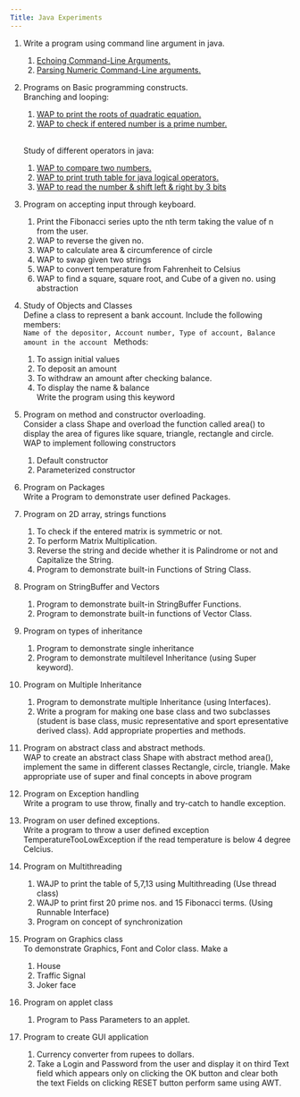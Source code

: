 ```yaml
---
Title: Java Experiments
---
```


1. Write a program using command line argument in java.
	1. [Echoing Command-Line Arguments.](./Experiment1/CommandArgsEcho.java)
	2. [Parsing Numeric Command-Line arguments.](./Experiment1/CmdArgsParseNum.java)

2. Programs on Basic programming constructs.  
	Branching and looping:
	1. [WAP to print the roots of quadratic equation.](./Experiment2/Roots.java)
	2. [WAP to check if entered number is a prime number.](./Experiment2/TestPrime.java)<br><br>
 
	Study of different operators in java:  
	1. [WAP to compare two numbers.](./Experiment2/TestCompare.java)
	2. [WAP to print truth table for java logical operators.](./Experiment2/LogicalOperators.java)
	3. [WAP to read the number & shift left & right by 3 bits](./Experiment2/BitShift.java)

3. Program on accepting input through keyboard.
	1. Print the Fibonacci series upto the nth term taking the value of n from the user.
	2. WAP to reverse the given no.
	3. WAP to calculate area & circumference of circle
	4. WAP to swap given two strings
	5. WAP to convert temperature from Fahrenheit to Celsius
	6. WAP to find a square, square root, and Cube of a given no. using abstraction

4. Study of Objects and Classes  
Define a class to represent a bank account. Include the following members:  
`Name of the depositor, Account number, Type of account, Balance amount in the account `
	Methods:  
	1. To assign initial values  
	2. To deposit an amount  
	3. To withdraw an amount after checking balance.  
	4. To display the name & balance  
	Write the program using this keyword  

5. Program on method and constructor overloading.  
Consider a class Shape and overload the
function called area() to display the area of
figures like square, triangle, rectangle and circle.  
WAP to implement following constructors  
	1. Default constructor
	2. Parameterized constructor

6. Program on Packages  
Write a Program to demonstrate user defined Packages.

7. Program on 2D array, strings functions
	1. To check if the entered matrix is symmetric or not.
	2. To perform Matrix Multiplication.
	3. Reverse the string and decide whether it is Palindrome or not and Capitalize the String.
	4. Program to demonstrate built-in Functions of String Class.

8. Program on StringBuffer and Vectors
	1. Program to demonstrate built-in StringBuffer Functions.
	2. Program to demonstrate built-in functions of Vector Class.

9. Program on types of inheritance
	1. Program to demonstrate single inheritance
	2. Program to demonstrate multilevel Inheritance (using Super keyword).

10. Program on Multiple Inheritance
	1. Program to demonstrate multiple Inheritance (using Interfaces).
	2. Write a program for making one base class and two subclasses (student is base class, music representative and sport epresentative derived class). Add appropriate properties and methods.

11. Program on abstract class and abstract methods.  
WAP to create an abstract class Shape with abstract
method area(), implement the same in different
classes Rectangle, circle, triangle.
Make appropriate use of super and final concepts in
above program

12. Program on Exception handling  
Write a program to use throw, finally and try-catch to handle
exception.

13. Program on user defined exceptions.    
Write a program to throw a user defined exception
TemperatureTooLowException if the read temperature
is below 4 degree Celcius.

15. Program on Multithreading    
	1. WAJP to print the table of 5,7,13 using
	Multithreading (Use thread class)
	2. WAJP to print first 20 prime nos. and 15
	Fibonacci terms. (Using Runnable Interface)
	3. Program on concept of synchronization

16. Program on Graphics class    
To demonstrate Graphics, Font and Color class. Make a
	1. House
	2. Traffic Signal
	3. Joker face

17. Program on applet class    
	1. Program to Pass Parameters to an applet.

18. Program to create GUI application    
	1. Currency converter from rupees to dollars.
	2. Take a Login and Password from the user and
	display it on third Text field which appears only
	on clicking the OK button and clear both the text
	Fields on clicking RESET button perform same
	using AWT.
